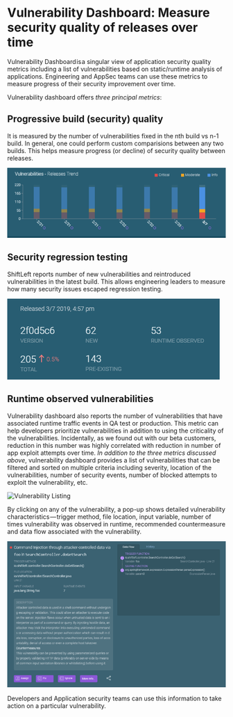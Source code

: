 # Vulnerability Dashboard: Measure security quality of releases over time

Vulnerability Dashboard is a singular view of application security quality metrics including a list of vulnerabilities based on static/runtime analysis of applications. Engineering and AppSec teams can use these metrics to measure progress of their security improvement over time.

Vulnerability dashboard offers *three principal metrics*:

## Progressive build (security) quality
It is measured by the number of vulnerabilities fixed in the nth build vs n-1 build. In general, one could perform custom comparisions between any two builds. This helps measure progress (or decline) of security quality between releases.

![Vulnerabilities - Release Trend](vulnerabilities-release-trend.png)

## Security regression testing
ShiftLeft reports number of new vulnerabilities and reintroduced vulnerabilities in the latest build. This allows engineering leaders to measure how many security issues escaped regression testing.

![Security Regression Testing](release-metrics.png)

## Runtime observed vulnerabilities
Vulnerability dashboard also reports the number of vulnerabilities that have associated runtime traffic events in QA test or production. This metric can help developers prioritize vulnerabilities in addition to using the criticality of the vulnerabilities. Incidentally, as we found out with our beta customers, reduction in this number was highly correlated with reduction in number of app exploit attempts over time.
*In addition to the three metrics discussed above*, vulnerability dashboard provides a list of vulnerabilities that can be filtered and sorted on multiple criteria including severity, location of the vulnerabilities, number of security events, number of blocked attempts to exploit the vulnerability, etc.

![Vulnerability Listing](vulnearabilities-list.png)

By clicking on any of the vulnerability, a pop-up shows detailed vulnerability characteristics — trigger method, file location, input variable, number of times vulnerability was observed in runtime, recommended countermeasure and data flow associated with the vulnerability.

![Vulnerability example](vuln-description.png)

Developers and Application security teams can use this information to take action on a particular vulnerability.
